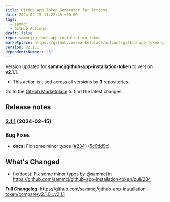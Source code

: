```yaml
---
title: GitHub App Token Generator for Actions
date: 2024-02-15 11:22:40 +00:00
tags:
  - sammcj
  - GitHub Actions
draft: false
repo: sammcj/github-app-installation-token
marketplace: https://github.com/marketplace/actions/github-app-token-generator-for-actions
version: v2.1.1
dependentsNumber: "3"
---
```



Version updated for **sammcj/github-app-installation-token** to version **v2.1.1**.
- This action is used across all versions by **3** repositories.

Go to the [GitHub Marketplace](https://github.com/marketplace/actions/github-app-token-generator-for-actions) to find the latest changes.

## Release notes

### [2.1.1](https://github.com/sammcj/github-app-installation-token/compare/v2.1.0...v2.1.1) (2024-02-15)


### Bug Fixes

* **docs:** Fix some minor typos ([#234](https://github.com/sammcj/github-app-installation-token/issues/234)) ([5c0dd9c](https://github.com/sammcj/github-app-installation-token/commit/5c0dd9c5071e66ab80a81055f60a66ff0ef5689e))

## What's Changed
* fix(docs): Fix some minor typos by @sammcj in https://github.com/sammcj/github-app-installation-token/pull/234


**Full Changelog**: https://github.com/sammcj/github-app-installation-token/compare/v2.1.0...v2.1.1
